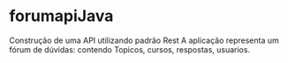 # forumapiJava
Construção de uma API utilizando padrão Rest 
A aplicação representa um fórum de dúvidas:
contendo Topicos, cursos, respostas, usuarios.
